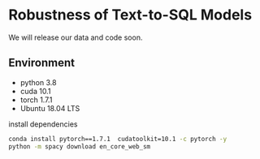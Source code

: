# Robustness of Text-to-SQL Models

We will release our data and code soon.

## Environment

- python 3.8
- cuda 10.1
- torch 1.7.1
- Ubuntu 18.04 LTS

install dependencies
```bash
conda install pytorch==1.7.1  cudatoolkit=10.1 -c pytorch -y
python -m spacy download en_core_web_sm
```
